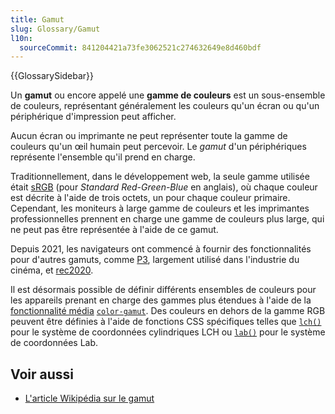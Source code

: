 ```yaml
---
title: Gamut
slug: Glossary/Gamut
l10n:
  sourceCommit: 841204421a73fe3062521c274632649e8d460bdf
---
```


{{GlossarySidebar}}

Un **gamut** ou encore appelé une **gamme de couleurs** est un sous-ensemble de couleurs, représentant généralement les couleurs qu'un écran ou qu'un périphérique d'impression peut afficher.

Aucun écran ou imprimante ne peut représenter toute la gamme de couleurs qu'un œil humain peut percevoir. Le _gamut_ d'un périphériques représente l'ensemble qu'il prend en charge.

Traditionnellement, dans le développement web, la seule gamme utilisée était [sRGB](https://fr.wikipedia.org/wiki/SRGB) (pour <i lang="en">Standard Red-Green-Blue</i> en anglais), où chaque couleur est décrite à l'aide de trois octets, un pour chaque couleur primaire. Cependant, les moniteurs à large gamme de couleurs et les imprimantes professionnelles prennent en charge une gamme de couleurs plus large, qui ne peut pas être représentée à l'aide de ce gamut.

Depuis 2021, les navigateurs ont commencé à fournir des fonctionnalités pour d'autres gamuts, comme [P3](https://fr.wikipedia.org/wiki/DCI-P3), largement utilisé dans l'industrie du cinéma, et [rec2020](https://fr.wikipedia.org/wiki/Rec._2020).

Il est désormais possible de définir différents ensembles de couleurs pour les appareils prenant en charge des gammes plus étendues à l'aide de la [fonctionnalité média](/fr/docs/Web/CSS/CSS_media_queries/Using_media_queries) [`color-gamut`](/fr/docs/Web/CSS/@media/color-gamut). Des couleurs en dehors de la gamme RGB peuvent être définies à l'aide de fonctions CSS spécifiques telles que [`lch()`](/fr/docs/Web/CSS/color_value/lch) pour le système de coordonnées cylindriques LCH ou [`lab()`](/fr/docs/Web/CSS/color_value/lab) pour le système de coordonnées Lab.

## Voir aussi

- [L'article Wikipédia sur le gamut](https://fr.wikipedia.org/wiki/Gamut)

